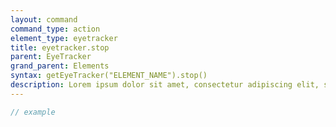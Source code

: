 ```yaml
---
layout: command
command_type: action
element_type: eyetracker
title: eyetracker.stop
parent: EyeTracker
grand_parent: Elements
syntax: getEyeTracker("ELEMENT_NAME").stop()
description: Lorem ipsum dolor sit amet, consectetur adipiscing elit, sed do eiusmod tempor incididunt ut labore et dolore magna aliqua. Ut enim ad minim veniam, quis nostrud exercitation ullamco laboris nisi ut aliquip ex ea commodo consequat.
---
```


```javascript
// example
```
